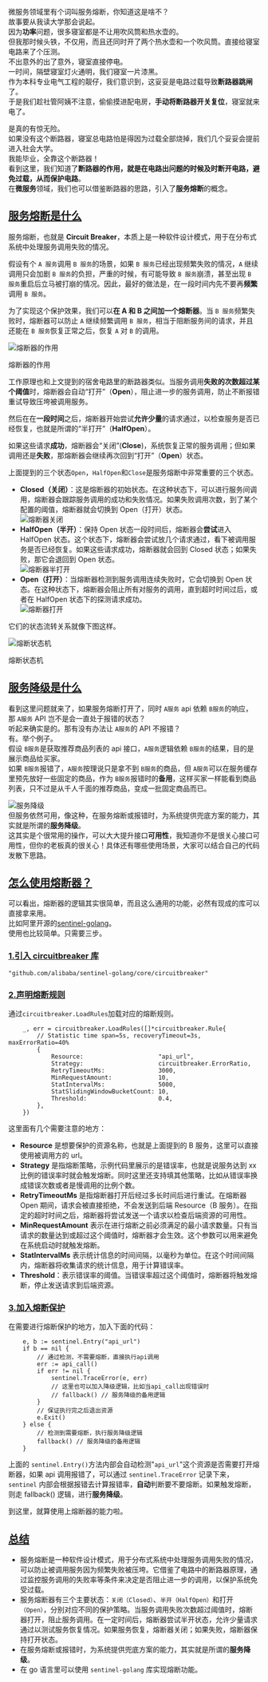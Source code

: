 微服务领域里有个词叫服务熔断，你知道这是啥不？  
故事要从我读大学那会说起。  
因为**功率**问题，很多寝室都是不让用吹风筒和热水壶的。  
但我那时候头铁，不仅用，而且还同时开了两个热水壶和一个吹风筒。直接给寝室电路来了个压测。  
不出意外的出了意外，寝室直接停电。  
一时间，隔壁寝室灯火通明，我们寝室一片漆黑。  
作为本科专业电气工程的靓仔，我们意识到，这妥妥是电路过载导致**断路器跳闸**了。  
于是我们趁社管阿姨不注意，偷偷摸进配电房，**手动将断路器开关复位**，寝室就来电了。

是真的有惊无险。  
如果没有这个断路器，寝室总电路怕是得因为过载全部烧掉，我们几个妥妥会提前进入社会大学。  
我能毕业，全靠这个断路器！  
看到这里，我们知道了**断路器的作用，就是在电路出问题的时候及时断开电路，避免过载，从而保护电路**。  
在**微服务**领域，我们也可以借鉴断路器的思路，引入了**服务熔断**的概念。

## [服务熔断是什么](https://golangguide.top/%E6%9E%B6%E6%9E%84/%E5%BE%AE%E6%9C%8D%E5%8A%A1/%E6%A0%B8%E5%BF%83%E7%9F%A5%E8%AF%86%E7%82%B9/%E6%9C%8D%E5%8A%A1%E7%86%94%E6%96%AD%E5%92%8C%E6%9C%8D%E5%8A%A1%E9%99%8D%E7%BA%A7%E6%98%AF%E6%8C%87%E4%BB%80%E4%B9%88.html#%E6%9C%8D%E5%8A%A1%E7%86%94%E6%96%AD%E6%98%AF%E4%BB%80%E4%B9%88)

服务熔断，也就是 **Circuit Breaker**，本质上是一种软件设计模式，用于在分布式系统中处理服务调用失败的情况。

假设有个 `A 服务`调用 `B 服务`的场景，如果 `B 服务`已经出现频繁失败的情况，`A` 继续调用只会加剧 `B 服务`的负担，严重的时候，有可能导致 `B 服务`崩溃，甚至出现 `B 服务`重启后立马被打崩的情况。因此，最好的做法是，在一段时间内先不要再**频繁**调用 `B 服务`。

为了实现这个保护效果，我们可以**在 A 和 B 之间加一个熔断器**。当 `B 服务`频繁失败时，熔断器可以防止 `A` 继续频繁调用 `B 服务`，相当于阻断服务间的请求，并且还能在 `B 服务`恢复正常之后，恢复 `A` 对 `B` 的调用。

![熔断器的作用](https://cdn.xiaobaidebug.top/1710802492568.png)

熔断器的作用

工作原理也和上文提到的宿舍电路里的断路器类似。当服务调用**失败的次数超过某个阈值**时，熔断器会自动“打开”（**Open**），阻止进一步的服务调用，防止不断报错重试导致压垮被调用服务。

然后在在**一段时间**之后，熔断器开始尝试**允许少量**的请求通过，以检查服务是否已经恢复，也就是所谓的“半打开”（**HalfOpen**）。

如果这些请求**成功**，熔断器会“关闭”(**Close**)，系统恢复正常的服务调用；但如果调用还是**失败**，那熔断器会继续再次回到“打开”（**Open**）状态。

上面提到的三个状态`Open`，`HalfOpen`和`Close`是服务熔断中非常重要的三个状态。

- **Closed（关闭）**：这是熔断器的初始状态。在这种状态下，可以进行服务间调用，熔断器会跟踪服务调用的成功和失败情况。如果失败调用次数，到了某个配置的阈值，熔断器就会切换到 Open（打开）状态。  
    ![熔断器关闭](https://cdn.xiaobaidebug.top/1710803412232.png)
- **HalfOpen（半开）**：保持 Open 状态一段时间后，熔断器会**尝试**进入 HalfOpen 状态。这个状态下，熔断器会尝试放几个请求通过，看下被调用服务是否已经恢复。如果这些请求成功，熔断器就会回到 Closed 状态；如果失败，那它会退回到 Open 状态。  
    ![熔断器半打开](https://cdn.xiaobaidebug.top/1710803299527.png)
- **Open（打开）**：当熔断器检测到服务调用连续失败时，它会切换到 Open 状态。在这种状态下，熔断器会阻止所有对服务的调用，直到超时时间过后，或者在 HalfOpen 状态下的探测请求成功。  
    ![熔断器打开](https://cdn.xiaobaidebug.top/1710803330470.png)

它们的状态流转关系就像下图这样。

![熔断状态机](https://cdn.xiaobaidebug.top/1707223730016.png)

熔断状态机

## [服务降级是什么](https://golangguide.top/%E6%9E%B6%E6%9E%84/%E5%BE%AE%E6%9C%8D%E5%8A%A1/%E6%A0%B8%E5%BF%83%E7%9F%A5%E8%AF%86%E7%82%B9/%E6%9C%8D%E5%8A%A1%E7%86%94%E6%96%AD%E5%92%8C%E6%9C%8D%E5%8A%A1%E9%99%8D%E7%BA%A7%E6%98%AF%E6%8C%87%E4%BB%80%E4%B9%88.html#%E6%9C%8D%E5%8A%A1%E9%99%8D%E7%BA%A7%E6%98%AF%E4%BB%80%E4%B9%88)

看到这里问题就来了，如果服务熔断打开了，同时 `A服务` api 依赖 `B服务`的响应，那 `A服务` API 岂不是会一直处于报错的状态？  
听起来确实是的。那有没有办法让 `A服务`的 API 不报错？  
有。举个例子。  
假设 `B服务`是获取推荐商品列表的 api 接口，`A服务`逻辑依赖 `B服务`的结果，目的是展示商品给买家。  
如果 `B服务`报错了，`A服务`按理说只是拿不到 `B服务`的商品，但 `A服务`可以在服务缓存里预先放好一些固定的商品，作为 `B服务`报错时的**备用**，这样买家一样能看到商品列表，只不过是从千人千面的推荐商品，变成一批固定商品而已。

![服务降级](https://cdn.xiaobaidebug.top/1710897365188.png)  
但服务依然可用，像这种，在服务熔断或报错时，为系统提供兜底方案的能力，其实就是所谓的**服务降级**。  
这其实是个很常用的操作，可以大大提升接口**可用性**，我知道你不是很关心接口可用性，但你的老板真的很关心！具体还有哪些使用场景，大家可以结合自己的代码发散下思路。

## [怎么使用熔断器？](https://golangguide.top/%E6%9E%B6%E6%9E%84/%E5%BE%AE%E6%9C%8D%E5%8A%A1/%E6%A0%B8%E5%BF%83%E7%9F%A5%E8%AF%86%E7%82%B9/%E6%9C%8D%E5%8A%A1%E7%86%94%E6%96%AD%E5%92%8C%E6%9C%8D%E5%8A%A1%E9%99%8D%E7%BA%A7%E6%98%AF%E6%8C%87%E4%BB%80%E4%B9%88.html#%E6%80%8E%E4%B9%88%E4%BD%BF%E7%94%A8%E7%86%94%E6%96%AD%E5%99%A8)

可以看出，熔断器的逻辑其实很简单，而且这么通用的功能，必然有现成的库可以直接拿来用。  
比如阿里开源的[sentinel-golang](https://golangguide.top/%E6%9E%B6%E6%9E%84/%E5%BE%AE%E6%9C%8D%E5%8A%A1/%E6%A0%B8%E5%BF%83%E7%9F%A5%E8%AF%86%E7%82%B9/github.com/alibaba/sentinel-golang)。  
使用也比较简单。只需要三步。

### [1.引入 circuitbreaker 库](https://golangguide.top/%E6%9E%B6%E6%9E%84/%E5%BE%AE%E6%9C%8D%E5%8A%A1/%E6%A0%B8%E5%BF%83%E7%9F%A5%E8%AF%86%E7%82%B9/%E6%9C%8D%E5%8A%A1%E7%86%94%E6%96%AD%E5%92%8C%E6%9C%8D%E5%8A%A1%E9%99%8D%E7%BA%A7%E6%98%AF%E6%8C%87%E4%BB%80%E4%B9%88.html#_1-%E5%BC%95%E5%85%A5-circuitbreaker-%E5%BA%93)

```
"github.com/alibaba/sentinel-golang/core/circuitbreaker"
```

### [2.声明熔断规则](https://golangguide.top/%E6%9E%B6%E6%9E%84/%E5%BE%AE%E6%9C%8D%E5%8A%A1/%E6%A0%B8%E5%BF%83%E7%9F%A5%E8%AF%86%E7%82%B9/%E6%9C%8D%E5%8A%A1%E7%86%94%E6%96%AD%E5%92%8C%E6%9C%8D%E5%8A%A1%E9%99%8D%E7%BA%A7%E6%98%AF%E6%8C%87%E4%BB%80%E4%B9%88.html#_2-%E5%A3%B0%E6%98%8E%E7%86%94%E6%96%AD%E8%A7%84%E5%88%99)

通过`circuitbreaker.LoadRules`加载对应的熔断规则。

```
	_, err = circuitbreaker.LoadRules([]*circuitbreaker.Rule{
		// Statistic time span=5s, recoveryTimeout=3s, maxErrorRatio=40%
		{
			Resource:                     "api_url",
			Strategy:                     circuitbreaker.ErrorRatio,
			RetryTimeoutMs:               3000,
			MinRequestAmount:             10,
			StatIntervalMs:               5000,
			StatSlidingWindowBucketCount: 10,
			Threshold:                    0.4,
		},
	})
```

这里面有几个需要注意的地方：

- **Resource** 是想要保护的资源名称，也就是上面提到的 B 服务，这里可以直接使用被调用方的 url。
- **Strategy** 是指熔断策略，示例代码里展示的是错误率，也就是说服务达到 xx 比例的错误率时就会触发熔断。同时这里还支持填其他策略，比如从错误率换成错误次数或者是慢调用的比例个数。
- **RetryTimeoutMs** 是指熔断器打开后经过多长时间后进行重试。在熔断器 Open 期间，请求会被直接拒绝，不会发送到后端 Resource（B 服务）。在指定的超时时间之后，熔断器将尝试发送一个请求以检查后端资源的可用性。
- **MinRequestAmount** 表示在进行熔断之前必须满足的最小请求数量。只有当请求的数量达到或超过这个阈值时，熔断器才会生效。这个参数可以用来避免在系统启动时就触发熔断。
- **StatIntervalMs** 表示统计信息的时间间隔，以毫秒为单位。在这个时间间隔内，熔断器将收集请求的统计信息，用于计算错误率。
- **Threshold**：表示错误率的阈值。当错误率超过这个阈值时，熔断器将触发熔断，停止发送请求到后端资源。

### [3.加入熔断保护](https://golangguide.top/%E6%9E%B6%E6%9E%84/%E5%BE%AE%E6%9C%8D%E5%8A%A1/%E6%A0%B8%E5%BF%83%E7%9F%A5%E8%AF%86%E7%82%B9/%E6%9C%8D%E5%8A%A1%E7%86%94%E6%96%AD%E5%92%8C%E6%9C%8D%E5%8A%A1%E9%99%8D%E7%BA%A7%E6%98%AF%E6%8C%87%E4%BB%80%E4%B9%88.html#_3-%E5%8A%A0%E5%85%A5%E7%86%94%E6%96%AD%E4%BF%9D%E6%8A%A4)

在需要进行熔断保护的地方，加入下面的代码：

```
	e, b := sentinel.Entry("api_url")
	if b == nil {
		// 通过检测，不需要熔断，直接执行api调用
		err := api_call()
		if err != nil {
			sentinel.TraceError(e, err)
			// 这里也可以加入降级逻辑，比如当api_call出现错误时
			// fallback() // 服务降级的备用逻辑
		}
		// 保证执行完之后退出资源
		e.Exit()
	} else {
		// 检测到需要熔断，执行服务降级逻辑
		fallback() // 服务降级的备用逻辑
	}
```

上面的 `sentinel.Entry()`方法内部会自动检测"`api_url`"这个资源是否需要打开熔断器，如果 api 调用报错了，可以通过 `sentinel.TraceError` 记录下来，`sentinel` 内部会根据报错去计算报错率，**自动**判断要不要熔断。如果触发熔断，则走 fallback() 逻辑，进行**服务降级**。

到这里，就算使用上熔断器的能力啦。

## [总结](https://golangguide.top/%E6%9E%B6%E6%9E%84/%E5%BE%AE%E6%9C%8D%E5%8A%A1/%E6%A0%B8%E5%BF%83%E7%9F%A5%E8%AF%86%E7%82%B9/%E6%9C%8D%E5%8A%A1%E7%86%94%E6%96%AD%E5%92%8C%E6%9C%8D%E5%8A%A1%E9%99%8D%E7%BA%A7%E6%98%AF%E6%8C%87%E4%BB%80%E4%B9%88.html#%E6%80%BB%E7%BB%93)

- 服务熔断是一种软件设计模式，用于分布式系统中处理服务调用失败的情况，可以防止被调用服务因为频繁失败被压垮。它借鉴了电路中的断路器原理，通过监控服务调用的失败率等条件来决定是否阻止进一步的调用，以保护系统免受过载。
- 服务熔断器有三个主要状态：`关闭（Closed）`、`半开（HalfOpen）`和打开`（Open）`，分别对应不同的保护策略。当服务调用失败次数超过阈值时，熔断器打开，阻止服务调用。在一定时间后，熔断器尝试半开状态，允许少量请求通过以测试服务恢复情况。如果服务恢复，熔断器关闭；如果失败，熔断器保持打开状态。
- 在服务熔断或报错时，为系统提供兜底方案的能力，其实就是所谓的**服务降级**。
- 在 go 语言里可以使用 `sentinel-golang` 库实现熔断功能。